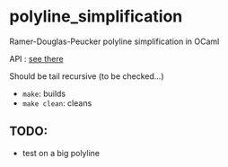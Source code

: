 # polyline_simplification

Ramer-Douglas-Peucker polyline simplification in OCaml

API : [see there](https://ttamttam.github.io/polyline_simplification/polyline_simplification/Polyline_simplification/index.html)

Should be tail recursive (to be checked…)

* `make`: builds
* `make clean`: cleans

## TODO:
* test on a big polyline
